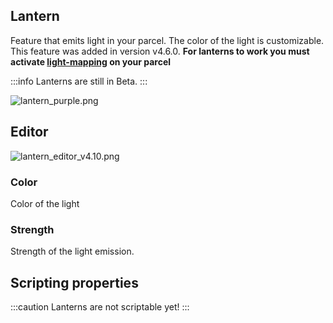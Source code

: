 ## Lantern

Feature that emits light in your parcel. The color of the light is customizable.
This feature was added in version v4.6.0.
**For lanterns to work you must activate [light-mapping](/docs/Parcels/light-map) on your parcel**

:::info
Lanterns are still in Beta.
:::

![lantern_purple.png](/lantern_purple.png)


## Editor
![lantern_editor_v4.10.png](/lantern_editor_v4.10.png)

### Color

Color of the light

### Strength

Strength of the light emission.

## Scripting properties

:::caution
Lanterns are not scriptable yet!
:::
